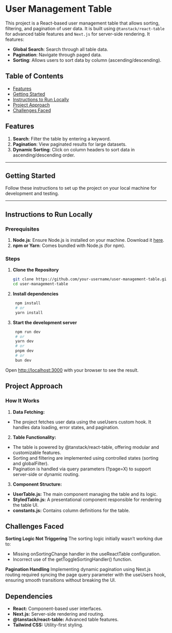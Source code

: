 # User Management Table  

This project is a React-based user management table that allows sorting, filtering, and pagination of user data. It is built using `@tanstack/react-table` for advanced table features and `Next.js` for server-side rendering. It features:   
- **Global Search**: Search through all table data.  
- **Pagination**: Navigate through paged data.  
- **Sorting**: Allows users to sort data by column (ascending/descending). 

## Table of Contents  
- [Features](#features)  
- [Getting Started](#getting-started)  
- [Instructions to Run Locally](#instructions-to-run-locally)  
- [Project Approach](#project-approach)  
- [Challenges Faced](#challenges-faced)  

## Features  
1. **Search**: Filter the table by entering a keyword.  
2. **Pagination**: View paginated results for large datasets.  
3. **Dynamic Sorting**: Click on column headers to sort data in ascending/descending order.  

---

## Getting Started  
Follow these instructions to set up the project on your local machine for development and testing.  

---

## Instructions to Run Locally  

### Prerequisites  
1. **Node.js**: Ensure Node.js is installed on your machine. Download it [here](https://nodejs.org/).  
2. **npm or Yarn**: Comes bundled with Node.js (for npm).  

### Steps  
1. **Clone the Repository**  
   ```bash  
   git clone https://github.com/your-username/user-management-table.git  
   cd user-management-table  
   ```
2. **Install dependencies**  
   ```bash  
    npm install  
    # or  
    yarn install 
    ```     

3. **Start the development server**  
   ```bash
    npm run dev
    # or
    yarn dev
    # or
    pnpm dev
    # or
    bun dev
    ```

Open [http://localhost:3000](http://localhost:3000) with your browser to see the result.

## Project Approach

### How It Works
1. **Data Fetching:**

- The project fetches user data using the useUsers custom hook. It handles data loading, error states, and pagination.

2. **Table Functionality:**

- The table is powered by @tanstack/react-table, offering modular and customizable features.
- Sorting and filtering are implemented using controlled states (sorting and globalFilter).
- Pagination is handled via query parameters (?page=X) to support server-side or dynamic routing.

3. **Component Structure:**

- **UserTable.js:** The main component managing the table and its logic.
- **StyledTable.js:** A presentational component responsible for rendering the table UI.
- **constants.js:** Contains column definitions for the table.

## Challenges Faced
**Sorting Logic Not Triggering**
The sorting logic initially wasn’t working due to:

- Missing onSortingChange handler in the useReactTable configuration.
- Incorrect use of the getToggleSortingHandler() function.

**Pagination Handling**
Implementing dynamic pagination using Next.js routing required syncing the page query parameter with the useUsers hook, ensuring smooth transitions without breaking the UI.

## Dependencies
- **React:** Component-based user interfaces.
- **Next.js:** Server-side rendering and routing.
- **@tanstack/react-table:** Advanced table features.
- **Tailwind CSS:** Utility-first styling.
